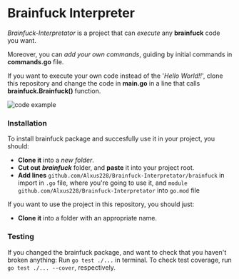 # Brainfuck Interpreter
_Brainfuck-Interpretator_ is a project that can _execute_ any **brainfuck** code you want.

Moreover, you can _add your own commands_, guiding by initial commands in **commands.go** file.

If you want to execute your own code instead of the '_Hello World!!_', clone this repository and change the code in **main.go** in a line that calls **brainfuck.Brainfuck()** function.

![code example](https://user-images.githubusercontent.com/40440883/159159417-af8bf1dd-8264-45fc-85ea-97aa12e4a4e9.jpg)

### Installation
To install brainfuck package and succesfully use it in your project, you should:
* **Clone it** into a _new folder_.
* **Cut out** **_brainfuck_** folder, and **paste** it into your project root.
* **Add lines** `github.com/Alxus228/Brainfuck-Interpretator/brainfuck` in import in `.go` file, where you're going to use it, and `module github.com/Alxus228/Brainfuck-Interpretator` into `go.mod` file

If you want to use the project in this repository, you should just:
* **Clone it** into a folder with an appropriate name.

### Testing
If you changed the brainfuck package, and want to check that you haven't broken anything:
Run `go test ./...` in terminal.
To check test coverage, run `go test ./... --cover`, respectively.
